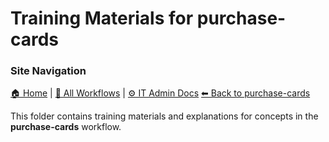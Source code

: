 # Training Materials for purchase-cards

### Site Navigation
[🏠 Home](../../../README.md) | [📂 All Workflows](../../../users/users.md) | [⚙ IT Admin Docs](../../../it-admins/README.md)
[⬅ Back to purchase-cards](../README.md)

This folder contains training materials and explanations for concepts in the **purchase-cards** workflow.